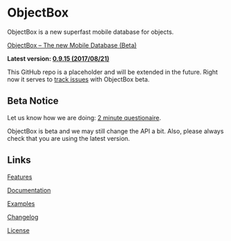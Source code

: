 # ObjectBox
ObjectBox is a new superfast mobile database for objects.

[ObjectBox – The new Mobile Database (Beta)](http://objectbox.io)

**Latest version: [0.9.15 (2017/08/21)](http://objectbox.io/changelog)**

This GitHub repo is a placeholder and will be extended in the future. Right now it serves to [track issues](https://github.com/greenrobot/ObjectBox/issues) with ObjectBox beta.

Beta Notice
-----------
Let us know how we are doing: [2 minute questionaire](https://docs.google.com/forms/d/e/1FAIpQLSe_fq-FlBThK_96bkHv1oEDizoHwEu_b6M4FJkMv9V5q_Or9g/viewform?usp=sf_link).

ObjectBox is beta and we may still change the API a bit. Also, please always check that you are using the latest version.

Links
-----
[Features](http://objectbox.io/features/)

[Documentation](http://objectbox.io/documentation/)

[Examples](https://github.com/greenrobot/ObjectBoxExamples)

[Changelog](http://objectbox.io/changelog/)

[License](http://objectbox.io/license/)
